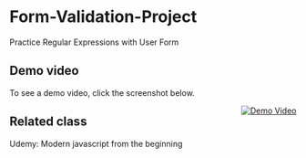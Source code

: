 # Form-Validation-Project
Practice Regular Expressions with User Form

## Demo video 
To see a demo video, click the screenshot below.

<a style="float:right" href="https://www.youtube.com/watch?v=Bt1VxJIUHmo&feature=youtu.be&hd=1" target="_blank">
  <img alt="Demo Video" src="https://i.ibb.co/b7fGTrs/user-form.png" />
</a>


## Related class
Udemy: Modern javascript from the beginning
